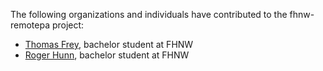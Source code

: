 The following organizations and individuals have contributed to the fhnw-remotepa project:

* [Thomas Frey](https://github.com/thommyf), bachelor student at FHNW
* [Roger Hunn](https://github.com/anathemch1), bachelor student at FHNW
